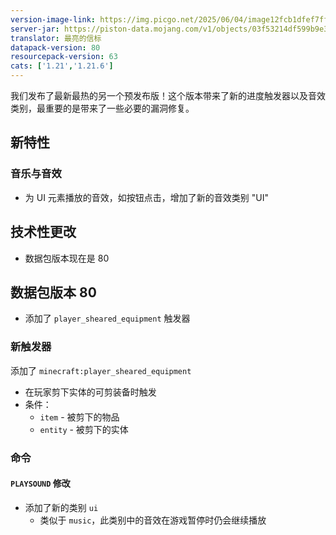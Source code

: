 ```yaml
---
version-image-link: https://img.picgo.net/2025/06/04/image12fcb1dfef7ffb62.png
server-jar: https://piston-data.mojang.com/v1/objects/03f53214df599b9e39a560b94d0df5636858c32f/server.jar
translator: 最亮的信标
datapack-version: 80
resourcepack-version: 63
cats: ['1.21','1.21.6']
---
```

我们发布了最新最热的另一个预发布版！这个版本带来了新的进度触发器以及音效类别，最重要的是带来了一些必要的漏洞修复。

## 新特性
### 音乐与音效
* 为 UI 元素播放的音效，如按钮点击，增加了新的音效类别 "UI"

## 技术性更改
* 数据包版本现在是 80

## 数据包版本 80
* 添加了 `player_sheared_equipment` 触发器

### 新触发器
添加了 `minecraft:player_sheared_equipment`

* 在玩家剪下实体的可剪装备时触发
* 条件：
  * `item` - 被剪下的物品
  * `entity` - 被剪下的实体

### 命令
#### `PLAYSOUND` 修改

* 添加了新的类别 `ui`
  * 类似于 `music`，此类别中的音效在游戏暂停时仍会继续播放